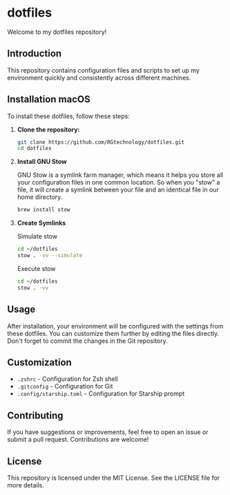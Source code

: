 # dotfiles

Welcome to my dotfiles repository!

## Introduction

This repository contains configuration files and scripts to set up my environment quickly and consistently across different machines.


## Installation macOS

To install these dotfiles, follow these steps:

1. **Clone the repository:**

    ```sh
    git clone https://github.com/RGtechnology/dotfiles.git
    cd dotfiles
    ```

1. **Install GNU Stow**
    
    GNU Stow is a symlink farm manager, which means it helps you store all your configuration files in one common location. So when you "stow" a file, it will create a symlink between your file and an identical file in our home directory. 

    ```sh
    brew install stow
    ```    

1. **Create Symlinks**

    Simulate stow
    ```sh
    cd ~/dotfiles
    stow . -vv --simulate
    ```
    Execute stow
    ```sh
    cd ~/dotfiles
    stow . -vv
    ```

## Usage

After installation, your environment will be configured with the settings from these dotfiles. You can customize them further by editing the files directly. Don't forget to commit the changes in the Git repository.

## Customization

- `.zshrc` - Configuration for Zsh shell
- `.gitconfig` - Configuration for Git
- `.config/starship.toml` - Configuration for Starship prompt

## Contributing

If you have suggestions or improvements, feel free to open an issue or submit a pull request. Contributions are welcome!

## License

This repository is licensed under the MIT License. See the LICENSE file for more details.